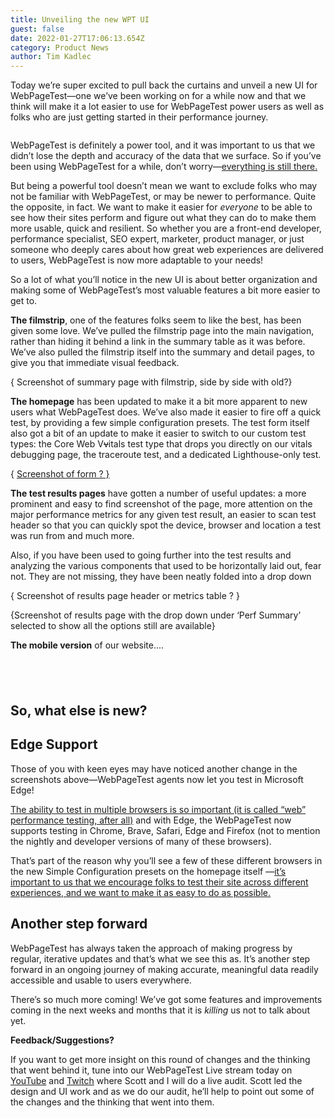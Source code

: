 ```yaml
---
title: Unveiling the new WPT UI
guest: false
date: 2022-01-27T17:06:13.654Z
category: Product News
author: Tim Kadlec
---
```

Today we’re super excited to pull back the curtains and unveil a new UI for WebPageTest—one we’ve been working on for a while now and that we think will make it a lot easier to use for WebPageTest power users as well as folks who are just getting started in their performance journey.

![]()

WebPageTest is definitely a power tool, and it was important to us that we didn’t lose the depth and accuracy of the data that we surface. So if you’ve been using WebPageTest for a while, don’t worry—[](<>)[everything is still there.](www.webpagetest.org)

But being a powerful tool doesn’t mean we want to exclude folks who may not be familiar with WebPageTest, or may be newer to performance. Quite the opposite, in fact. We want to make it easier for *everyone* to be able to see how their sites perform and figure out what they can do to make them more usable, quick and resilient. So whether you are a front-end developer, performance specialist, SEO expert, marketer, product manager, or just someone who deeply cares about how great web experiences are delivered to users, WebPageTest is now more adaptable to your needs!

So a lot of what you’ll notice in the new UI is about better organization and making some of WebPageTest’s most valuable features a bit more easier to get to.

**The filmstrip**, one of the features folks seem to like the best, has been given some love. We’ve pulled the filmstrip page into the main navigation, rather than hiding it behind a link in the summary table as it was before. We’ve also pulled the filmstrip itself into the summary and detail pages, to give you that immediate visual feedback.

{ Screenshot of summary page with filmstrip, side by side with old?}

**The homepage** has been updated to make it a bit more apparent to new users what WebPageTest does. We’ve also made it easier to fire off a quick test, by providing a few simple configuration presets. The test form itself also got a bit of an update to make it easier to switch to our custom test types: the Core Web V~~v~~itals test type that drops you directly on our vitals debugging page, the traceroute test, and a dedicated Lighthouse-only test.

{ [Screenshot of form ? }](<>)

**The test results pages** have gotten a number of useful updates: a more prominent and easy to find screenshot of the page, more attention on the major performance metrics for any given test result, an easier to scan test header so that you can quickly spot the device, browser and location a test was run from and much more.

Also, if you have been used to going further into the test results and analyzing the various components that used to be horizontally laid out, fear not. They are not missing, they have been neatly folded into a drop down

{ Screenshot of results page header or metrics table ? }

{Screenshot of results page with the drop down under ‘Perf Summary’ selected to show all the options still are available}

**The mobile version** of our website....

##  

## So, what else is new?

## **Edge Support**

Those of you with keen eyes may have noticed another change in the screenshots above—WebPageTest agents now let you test in Microsoft Edge!

[The ability to test in multiple browsers is so important (it is called “web” performance testing, after all)](<>) and with Edge, the WebPageTest now supports testing in Chrome, Brave, Safari, Edge and Firefox (not to mention the nightly and developer versions of many of these browsers).

That’s part of the reason why you’ll see a few of these different browsers in the new Simple Configuration presets on the homepage itself —[it’s important to us that we encourage folks to test their site across different experiences, and we want to make it as easy to do as possible.](<>)

## **Another step forward**

WebPageTest has always taken the approach of making progress by regular, iterative updates and that’s what we see this as. It’s another step forward in an ongoing journey of making accurate, meaningful data readily accessible and usable to users everywhere.

There’s so much more coming! We’ve got some features and improvements coming in the next weeks and months that it is *killing* us not to talk about yet.

**Feedback/Suggestions?**

If you want to get more insight on this round of changes and the thinking that went behind it, tune into our WebPageTest Live stream today on [YouTube](https://www.youtube.com/channel/UC5CqJ9V7cQddZDf1DKXcy7Q) and [Twitch](https://www.twitch.tv/webpagetest) where Scott and I will do a live audit. Scott led the design and UI work and as we do our audit, he’ll help to point out some of the changes and the thinking that went into them.